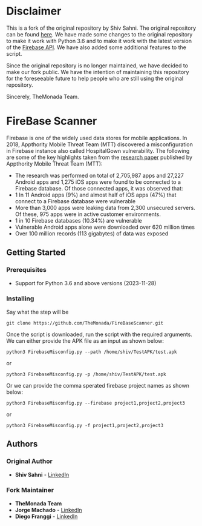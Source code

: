 # Disclaimer
This is a fork of the original repository by Shiv Sahni. The original repository can be found [here](https://github.com/shivsahni/FireBaseScanner). We have made some changes to the original repository to make it work with Python 3.6 and to make it work with the latest version of the [Firebase API](https://firebase.google.com/docs/reference/rest/database). We have also added some additional features to the script.

Since the original repository is no longer maintained, we have decided to make our fork public. We have the intention of maintaining this repository for the foreseeable future to help people who are still using the original repository.

Sincerely,
TheMonada Team.

# FireBase Scanner
Firebase is one of the widely used data stores for mobile applications. In 2018, Appthority Mobile Threat Team (MTT) discovered a misconfiguration in Firebase instance also called HospitalGown vulnerability. The following are some of the key highlights taken from the [ research paper](https://cdn2.hubspot.net/hubfs/436053/Appthority%20Q2-2018%20MTR%20Unsecured%20Firebase%20Databases.pdf) published by Appthority Mobile Threat Team (MTT):

* The research was performed on total of 2,705,987 apps and 27,227 Android apps and 1,275 iOS apps were found to be connected to a Firebase database. Of those connected apps, it was observed that: 
* 1 In 11 Android apps (9%) and almost half of iOS apps (47%) that connect to a Firebase database were vulnerable
* More than 3,000 apps were leaking data from 2,300 unsecured servers. Of these, 975 apps were in active customer environments.
* 1 in 10 Firebase databases (10.34%) are vulnerable
* Vulnerable Android apps alone were downloaded over 620 million times
* Over 100 million records (113 gigabytes) of data was exposed

## Getting Started

### Prerequisites
* Support for Python 3.6 and above versions (2023-11-28)

### Installing

Say what the step will be

```
git clone https://github.com/TheMonada/FireBaseScanner.git
```
Once the script is downloaded, run the script with the required arguments. We can either provide the APK file as an input as shown below:
```
python3 FirebaseMisconfig.py --path /home/shiv/TestAPK/test.apk
```
or
```
python3 FirebaseMisconfig.py -p /home/shiv/TestAPK/test.apk
```
Or we can provide the comma sperated firebase project names as shown below:
```
python3 FirebaseMisconfig.py --firebase project1,project2,project3
```
or
```
python3 FirebaseMisconfig.py -f project1,project2,project3
```

## Authors

### Original Author
* **Shiv Sahni** - [LinkedIn](https://www.linkedin.com/in/shivsahni/)

### Fork Maintainer
* **TheMonada Team**
* **Jorge Machado** - [LinkedIn](https://www.linkedin.com/in/jorgemachadoottonelli/)
* **Diego Franggi** - [LinkedIn](https://www.linkedin.com/in/diego-franggi-9a43ba140/)
